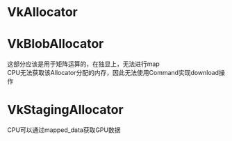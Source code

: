 # VkAllocator

# VkBlobAllocator
这部分应该是用于矩阵运算的，在独显上，无法进行map  
CPU无法获取该Allocator分配的内存，因此无法使用Command实现download操作

# VkStagingAllocator
CPU可以通过mapped_data获取GPU数据
